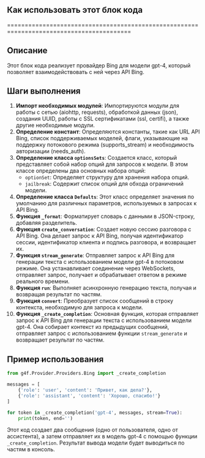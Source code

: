 ## Как использовать этот блок кода
=========================================================================================

Описание
-------------------------
Этот блок кода реализует провайдер Bing для модели gpt-4, который позволяет взаимодействовать с ней через API Bing. 

Шаги выполнения
-------------------------
1. **Импорт необходимых модулей**:  Импортируются модули для работы с сетью (aiohttp, requests), обработкой данных (json),  
   создания UUID, работы с SSL сертификатами (ssl, certifi), а также другие необходимые модули.
2. **Определение констант**: Определяются константы, такие как URL API Bing, список поддерживаемых моделей, 
   флаги, указывающие на поддержку потокового режима (supports_stream) и необходимость авторизации (needs_auth).
3. **Определение класса `optionsSets`**:  Создается класс, который представляет собой набор опций для запросов к модели.
   В этом классе определены два основных набора опций:
   - `optionSet`:  Определяет структуру для хранения набора опций.
   - `jailbreak`: Содержит список опций для обхода ограничений модели.
4. **Определение класса `Defaults`**:  Этот класс определяет значения по умолчанию для различных параметров, 
   используемых в запросах к API Bing.
5. **Функция `_format`**: Форматирует словарь с данными в JSON-строку, добавляя разделитель.
6. **Функция `create_conversation`**:  Создает новую сессию разговора с API Bing. 
   Она делает запрос к API Bing, получая идентификатор сессии, идентификатор клиента и подпись разговора, 
   и возвращает их.
7. **Функция `stream_generate`**:  Отправляет запрос к API Bing для генерации текста с использованием модели gpt-4 
   в потоковом режиме. Она устанавливает соединение через WebSockets, отправляет запрос, получает и обрабатывает
   ответом в режиме реального времени.
8. **Функция `run`**: Выполняет асинхронную генерацию текста, получая и возвращая результат по частям.
9. **Функция `convert`**: Преобразует список сообщений в строку контекста, необходимую для запроса к модели.
10. **Функция `_create_completion`**: Основная функция, которая отправляет запрос к API Bing для генерации текста 
   с использованием модели gpt-4. Она собирает контекст из предыдущих сообщений, отправляет запрос с использованием
   функции `stream_generate` и возвращает результат по частям. 

Пример использования
-------------------------

```python
from g4f.Provider.Providers.Bing import _create_completion

messages = [
    {'role': 'user', 'content': 'Привет, как дела?'},
    {'role': 'assistant', 'content': 'Хорошо, спасибо!'}
]

for token in _create_completion('gpt-4', messages, stream=True):
    print(token, end='')
```

Этот код создает два сообщения (одно от пользователя, одно от ассистента), а затем отправляет их в модель gpt-4 
с помощью функции `_create_completion`. 
Результат вывода модели будет выводиться по частям в консоль.